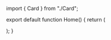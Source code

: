 import { Card } from "./Card";

export default function Home() { return ( <main className="grid grid-cols-1 md:grid-cols-2 xl:grid-cols-3 gap-4 p-4"> <Card
title="גלגל המסרים"
description="פענוח מספרים עוקבים כמו 14:14 עם משמעות, פעולה נדרשת ותדר החיים."
button="פתח גלגל"
/> <Card
title="עצת השם תקום"
description="מסר קבלי אישי המבוסס על נתונים מספריים וכתבי סוד."
button="קרא עצה"
/> <Card
title="יד אל יד"
description="שלח/י הודעה אנונימית וקבל/י מענה אישי שקט, עם אפשרות לרמת דחיפות."
button="הבע כאבך"
/> <Card
title="המרת תדרים"
description="שירות לתרגום רגשי והבנת שפתו של אדם אחר. שימושי במיוחד בזוגיות ובתקשורת."
button="התחל המרה"
/> <Card
title="פאזל תקשורתי"
description="כלי לפתרון סיטואציות לא פתורות: איך לקרוא את מה שלא נאמר."
button="פרק את הפאזל"
/> <Card
title="יומן ליווי נשמות"
description="מקום לתיעוד תהליכים פנימיים עם נשמות שפגשת. מרחב אמיתי של שיתוף וצמיחה."
button="קרא/י יומן"
/> <Card
title="פרקים מתוך הדרך"
description="תוכן מתעדכן של פרקים חיים, תובנות, וסיפורים מתוך המסע שלך."
button="קרא פרקים"
/> <Card
title="גרפולוגיה"
description="שלח כתב יד וקבל פענוח רגשי מעמיק. ניתוח מקצועי ואותנטי."
button="פענח כתב"
/> <Card
title="קריאה בכף יד"
description="שירות ייחודי לקריאת כף יד על פי מסורת קבלית עתיקה."
button="קרא כף יד"
/> </main> ); }

